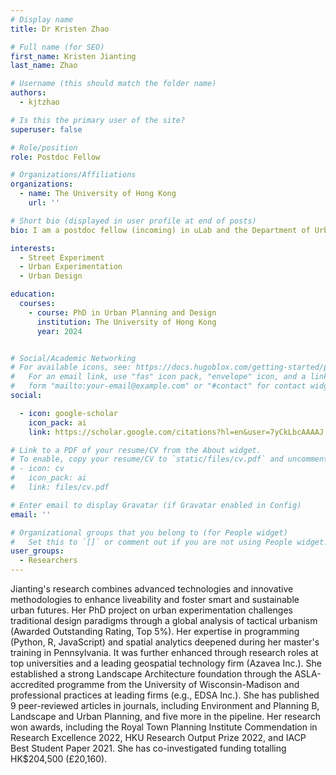 ```yaml
---
# Display name
title: Dr Kristen Zhao

# Full name (for SEO)
first_name: Kristen Jianting
last_name: Zhao

# Username (this should match the folder name)
authors:
  - kjtzhao

# Is this the primary user of the site?
superuser: false

# Role/position
role: Postdoc Fellow

# Organizations/Affiliations
organizations:
  - name: The University of Hong Kong
    url: ''

# Short bio (displayed in user profile at end of posts)
bio: I am a postdoc fellow (incoming) in uLab and the Department of Urban Planning and Design, HKU. I have an interdisciplinary background, combining a PhD in Tactical Urbanism from The University of Hong Kong (HKU), a Master of Urban Spatial Analytics from the University of Pennsylvania, and a Bachelor of Science in Landscape Architecture from the University of Wisconsin-Madison.

interests:
  - Street Experiment
  - Urban Experimentation
  - Urban Design

education:
  courses:
    - course: PhD in Urban Planning and Design
      institution: The University of Hong Kong
      year: 2024


# Social/Academic Networking
# For available icons, see: https://docs.hugoblox.com/getting-started/page-builder/#icons
#   For an email link, use "fas" icon pack, "envelope" icon, and a link in the
#   form "mailto:your-email@example.com" or "#contact" for contact widget.
social:

  - icon: google-scholar
    icon_pack: ai
    link: https://scholar.google.com/citations?hl=en&user=7yCkLbcAAAAJ

# Link to a PDF of your resume/CV from the About widget.
# To enable, copy your resume/CV to `static/files/cv.pdf` and uncomment the lines below.
# - icon: cv
#   icon_pack: ai
#   link: files/cv.pdf

# Enter email to display Gravatar (if Gravatar enabled in Config)
email: ''

# Organizational groups that you belong to (for People widget)
#   Set this to `[]` or comment out if you are not using People widget.
user_groups:
  - Researchers
---
```


Jianting's research combines advanced technologies and innovative methodologies to enhance liveability and foster smart and sustainable urban futures. Her PhD project on urban experimentation challenges traditional design paradigms through a global analysis of tactical urbanism (Awarded Outstanding Rating, Top 5%). Her expertise in programming (Python, R, JavaScript) and spatial analytics deepened during her master's training in Pennsylvania. It was further enhanced through research roles at top universities and a leading geospatial technology firm (Azavea Inc.). She established a strong Landscape Architecture foundation through the ASLA-accredited programme from the University of Wisconsin-Madison and professional practices at leading firms (e.g., EDSA Inc.). She has published 9 peer-reviewed articles in journals, including Environment and Planning B, Landscape and Urban Planning, and five more in the pipeline. Her research won awards, including the Royal Town Planning Institute Commendation in Research Excellence 2022, HKU Research Output Prize 2022, and IACP Best Student Paper 2021. She has co-investigated funding totalling HK$204,500 (£20,160).